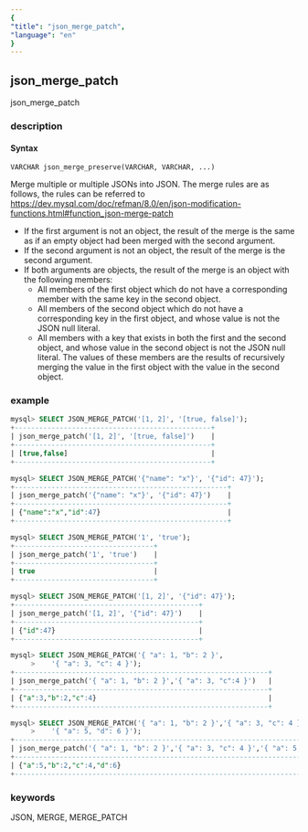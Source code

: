 ```yaml
---
{
"title": "json_merge_patch",
"language": "en"
}
---
```


<!-- 
Licensed to the Apache Software Foundation (ASF) under one
or more contributor license agreements.  See the NOTICE file
distributed with this work for additional information
regarding copyright ownership.  The ASF licenses this file
to you under the Apache License, Version 2.0 (the
"License"); you may not use this file except in compliance
with the License.  You may obtain a copy of the License at
  http://www.apache.org/licenses/LICENSE-2.0
Unless required by applicable law or agreed to in writing,
software distributed under the License is distributed on an
"AS IS" BASIS, WITHOUT WARRANTIES OR CONDITIONS OF ANY
KIND, either express or implied.  See the License for the
specific language governing permissions and limitations
under the License.
-->

## json_merge_patch

<version since="1.2.5">

json_merge_patch

</version>

### description
#### Syntax

`VARCHAR json_merge_preserve(VARCHAR, VARCHAR, ...)`

Merge multiple or multiple JSONs into JSON.
The merge rules are as follows, the rules can be referred to https://dev.mysql.com/doc/refman/8.0/en/json-modification-functions.html#function_json-merge-patch
- If the first argument is not an object, the result of the merge is the same as if an empty object had been merged with the second argument.
- If the second argument is not an object, the result of the merge is the second argument.
- If both arguments are objects, the result of the merge is an object with the following members:
    - All members of the first object which do not have a corresponding member with the same key in the second object.
    - All members of the second object which do not have a corresponding key in the first object, and whose value is not the JSON null literal.
    - All members with a key that exists in both the first and the second object, and whose value in the second object is not the JSON null literal. The values of these members are the results of recursively merging the value in the first object with the value in the second object.

### example

```sql
mysql> SELECT JSON_MERGE_PATCH('[1, 2]', '[true, false]');
+------------------------------------------------+
| json_merge_patch('[1, 2]', '[true, false]')    |
+------------------------------------------------+
| [true,false]                                   |
+------------------------------------------------+

mysql> SELECT JSON_MERGE_PATCH('{"name": "x"}', '{"id": 47}');
+----------------------------------------------------+
| json_merge_patch('{"name": "x"}', '{"id": 47}')    |
+----------------------------------------------------+
| {"name":"x","id":47}                               |
+----------------------------------------------------+

mysql> SELECT JSON_MERGE_PATCH('1', 'true');
+----------------------------------+
| json_merge_patch('1', 'true')    |
+----------------------------------+
| true                             |
+----------------------------------+

mysql> SELECT JSON_MERGE_PATCH('[1, 2]', '{"id": 47}');
+---------------------------------------------+
| json_merge_patch('[1, 2]', '{"id": 47}')    |
+---------------------------------------------+
| {"id":47}                                   |
+---------------------------------------------+

mysql> SELECT JSON_MERGE_PATCH('{ "a": 1, "b": 2 }',
     >    '{ "a": 3, "c": 4 }');
+--------------------------------------------------------------+
| json_merge_patch('{ "a": 1, "b": 2 }','{ "a": 3, "c":4 }')   |
+--------------------------------------------------------------+
| {"a":3,"b":2,"c":4}                                          |
+--------------------------------------------------------------+

mysql> SELECT JSON_MERGE_PATCH('{ "a": 1, "b": 2 }','{ "a": 3, "c": 4 }',
     >    '{ "a": 5, "d": 6 }');
+----------------------------------------------------------------------------------+
| json_merge_patch('{ "a": 1, "b": 2 }','{ "a": 3, "c": 4 }','{ "a": 5, "d": 6 }') |
+----------------------------------------------------------------------------------+
| {"a":5,"b":2,"c":4,"d":6}                                                        |
+----------------------------------------------------------------------------------+
```

### keywords
JSON, MERGE, MERGE_PATCH